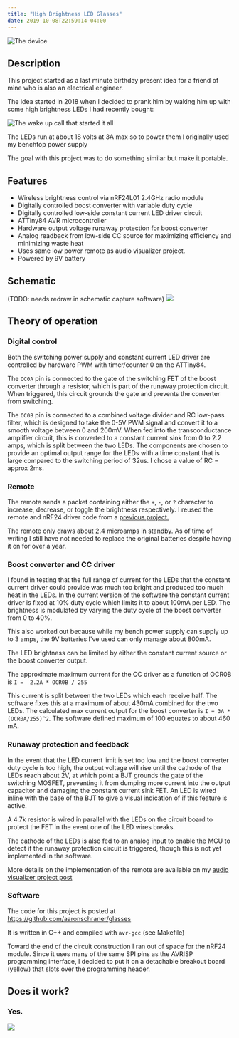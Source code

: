 ```yaml
---
title: "High Brightness LED Glasses"
date: 2019-10-08T22:59:14-04:00
---
```


![](https://i.imgur.com/d11aYmN.jpg "The device")

Description
-----------
This project started as a last minute birthday present idea for a friend of mine who is also an electrical engineer.

The idea started in 2018 when I decided to prank him by waking him up with some high brightness LEDs I had recently bought:

![](https://i.imgur.com/j2Ch7Ei.jpg "The wake up call that started it all" )

The LEDs run at about 18 volts at 3A max so to power them I originally used my benchtop power supply

The goal with this project was to do something similar but make it portable.

Features
--------
* Wireless brightness control via nRF24L01 2.4GHz radio module
* Digitally controlled boost converter with variable duty cycle
* Digitally controlled low-side constant current LED driver circuit
* ATTiny84 AVR microcontroller
* Hardware output voltage runaway protection for boost converter
* Analog readback from low-side CC source for maximizing efficiency and minimizing waste heat
* Uses same low power remote as audio visualizer project. 
* Powered by 9V battery

Schematic
---------
(TODO: needs redraw in schematic capture software)
![](https://i.imgur.com/pf24917.jpg)

Theory of operation
-------------------
### Digital control
Both the switching power supply and constant current LED driver are controlled by hardware PWM with timer/counter 0 on the ATTiny84.

The `OC0A` pin is connected to the gate of the switching FET of the boost converter through a resistor, which is part of the runaway protection circuit. When triggered, this circuit grounds the gate and prevents the converter from switching.

The `OC0B` pin is connected to a combined voltage divider and RC low-pass filter, which is designed to take the 0-5V PWM signal and convert it to a smooth voltage between 0 and 200mV. When fed into the transconductance amplifier circuit, this is converted to a constant current sink from 0 to 2.2 amps, which is split between the two LEDs. The components are chosen to provide an optimal output range for the LEDs with a time constant that is large compared to the switching period of 32us. I chose a value of RC = approx 2ms.

### Remote
The remote sends a packet containing either the `+`, `-`, or `?` character to increase, decrease, or toggle the brightness respectively. I reused the remote and nRF24 driver code from a [previous project.](/posts/led-strip-audio-vis) 

The remote only draws about 2.4 microamps in standby. As of time of writing I still have not needed to replace the original batteries despite having it on for over a year.

### Boost converter and CC driver
I found in testing that the full range of current for the LEDs that the constant current driver could provide was much too bright and produced too much heat in the LEDs. In the current version of the software the constant current driver is fixed at 10% duty cycle which limits it to about 100mA per LED. The brightness is modulated by varying the duty cycle of the boost converter from 0 to 40%. 

This also worked out because while my bench power supply can supply up to 3 amps, the 9V batteries I've used can only manage about 800mA.

The LED brightness can be limited by either the constant current source or the boost converter output.

The approximate maximum current for the CC driver as a function of OCR0B is `I =  2.2A * OCR0B / 255` 

This current is split between the two LEDs which each receive half. The software fixes this at a maximum of about 430mA combined for the two LEDs.
The calculated max current output for the boost converter is `I = 3A * (OCR0A/255)^2`. The software defined maximum of 100 equates to about 460 mA. 

### Runaway protection and feedback
   In the event that the LED current limit is set too low and the boost converter duty cycle is too high, the output voltage will rise until the cathode of the LEDs reach about 2V, at which point a BJT grounds the gate of the switching MOSFET, preventing it from dumping more current into the output capacitor and damaging the constant current sink FET. 
   An LED is wired inline with the base of the BJT to give a visual indication of if this feature is active.
   
   A 4.7k resistor is wired in parallel with the LEDs on the circuit board to protect the FET in the event one of the LED wires breaks.
   
   The cathode of the LEDs is also fed to an analog input to enable the MCU to detect if the runaway protection circuit is triggered, though this is not yet implemented in the software.
   
   More details on the implementation of the remote are available on my [audio visualizer project post](/posts/LED-strip-audio-vis)

### Software
   The code for this project is posted at https://github.com/aaronschraner/glasses

   It is written in C++ and compiled with `avr-gcc` (see Makefile)

   Toward the end of the circuit construction I ran out of space for the nRF24 module. Since it uses many of the same SPI pins as the AVRISP programming interface, I decided to put it on a detachable breakout board (yellow) that slots over the programming header. 


Does it work?
-------------

### Yes.
![](https://i.imgur.com/zndSrtm.jpg)




